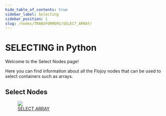 ```yaml
---
hide_table_of_contents: true
sidebar_label: Selecting
sidebar_position: 1
slug: /nodes/TRANSFORMERS/SELECT_ARRAY/
---
```


# SELECTING in Python

Welcome to the Select Nodes page!

Here you can find information about all the Flojoy nodes that can be used to select containers such as arrays.

## Select Nodes

<div className="flex flex-wrap" style={{ marginLeft: "-55px" }}>

<div className="p-4">
<a href="/nodes/TRANSFORMERS/SELECT_ARRAY/SELECT_ARRAY/">
<figure style={{ width: "200px", height: "200px", objectFit: "scale-down", marginRight: "15px" }}>
<img src="https://raw.githubusercontent.com/flojoy-ai/docs/main/docs/nodes/TRANSFORMERS/SELECT_ARRAY/SELECT_ARRAY/examples/EX1/output.jpeg" style={{ width: "200px", height: "200px", objectFit: "scale-down", marginRight: "15px" }} />
<figcaption>SELECT ARRAY</figcaption>
</figure>
</a></div>

</div>
